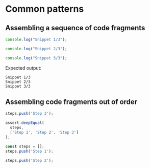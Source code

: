 # Common patterns

## Assembling a sequence of code fragments

<!--marktest sequence="1/3" stdout="sequence-output"-->
```js
console.log("Snippet 1/3");
```

<!--marktest sequence="2/3"-->
```js
console.log("Snippet 2/3");
```

<!--marktest sequence="3/3"-->
```js
console.log("Snippet 3/3");
```

Expected output:

<!--marktest id="sequence-output"-->
```
Snippet 1/3
Snippet 2/3
Snippet 3/3
```

## Assembling code fragments out of order

<!--marktest include="step1, step2, $THIS"-->
```js
steps.push('Step 3');

assert.deepEqual(
  steps,
  ['Step 1', 'Step 2', 'Step 3']
);
```

<!--marktest id="step1"-->
```js
const steps = [];
steps.push('Step 1');
```

<!--marktest id="step2"-->
```js
steps.push('Step 2');
```
